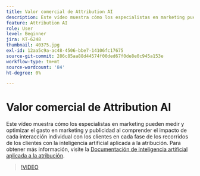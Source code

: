 ```yaml
---
title: Valor comercial de Attribution AI
description: Este vídeo muestra cómo los especialistas en marketing pueden medir y optimizar el gasto en marketing y publicidad al comprender el impacto de cada interacción individual con los clientes en cada fase de los recorridos de los clientes con la inteligencia artificial aplicada a la atribución.
feature: Attribution AI
role: User
level: Beginner
jira: KT-6248
thumbnail: 40375.jpg
exl-id: 12aa5c9a-ac48-4506-bbe7-14106fc17675
source-git-commit: 286c85aa88d44574f00ded67f0de8e0c945a153e
workflow-type: tm+mt
source-wordcount: '84'
ht-degree: 0%

---
```


# Valor comercial de Attribution AI

Este vídeo muestra cómo los especialistas en marketing pueden medir y optimizar el gasto en marketing y publicidad al comprender el impacto de cada interacción individual con los clientes en cada fase de los recorridos de los clientes con la inteligencia artificial aplicada a la atribución. Para obtener más información, visite la [Documentación de inteligencia artificial aplicada a la atribución](https://experienceleague.adobe.com/docs/experience-platform/intelligent-services/attribution-ai/overview.html?lang=es).

>[!VIDEO](https://video.tv.adobe.com/v/328472?learn=on&enablevpops&captions=spa)


